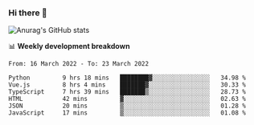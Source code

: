 ### Hi there 👋
![Anurag's GitHub stats](https://github-readme-stats.vercel.app/api?username=jami1024&show_icons=true&theme=radical)

📊 **Weekly development breakdown**
<!--START_SECTION:waka-->

```text
From: 16 March 2022 - To: 23 March 2022

Python         9 hrs 18 mins   ████████▓░░░░░░░░░░░░░░░░   34.98 %
Vue.js         8 hrs 4 mins    ███████▓░░░░░░░░░░░░░░░░░   30.33 %
TypeScript     7 hrs 39 mins   ███████▒░░░░░░░░░░░░░░░░░   28.73 %
HTML           42 mins         ▓░░░░░░░░░░░░░░░░░░░░░░░░   02.63 %
JSON           20 mins         ▒░░░░░░░░░░░░░░░░░░░░░░░░   01.28 %
JavaScript     17 mins         ▒░░░░░░░░░░░░░░░░░░░░░░░░   01.08 %
```

<!--END_SECTION:waka-->
<!--
**jami1024/jami1024** is a ✨ _special_ ✨ repository because its `README.md` (this file) appears on your GitHub profile.

Here are some ideas to get you started:

- 🔭 I’m currently working on ...
- 🌱 I’m currently learning ...
- 👯 I’m looking to collaborate on ...
- 🤔 I’m looking for help with ...
- 💬 Ask me about ...
- 📫 How to reach me: ...
- 😄 Pronouns: ...
- ⚡ Fun fact: ...
-->
